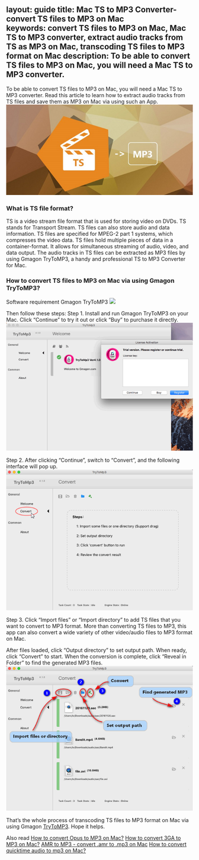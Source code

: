 layout: guide
title: Mac TS to MP3 Converter-convert TS files to MP3 on Mac    
keywords: convert TS files to MP3 on Mac, Mac TS to MP3 converter, extract audio tracks from TS as MP3 on Mac, transcoding TS files to MP3 format on Mac 
description: To be able to convert TS files to MP3 on Mac, you will need a Mac TS to MP3 converter. 
---
To be able to convert TS files to MP3 on Mac, you will need a Mac TS to MP3 converter. Read this article to learn how to extract audio tracks from TS files and save them as MP3 on Mac via using such an App. 
![](../img/mac-ts-to-mp3-converter.jpg)

### What is TS file format? 
TS is a video stream file format that is used for storing video on DVDs. TS stands for Transport Stream. TS files can also store audio and data information. TS files are specified for MPEG-2 part 1 systems, which compresses the video data. TS files hold multiple pieces of data in a container-format. It allows for simultaneous streaming of audio, video, and data output. The audio tracks in TS files can be extracted as MP3 files by using Gmagon TryToMP3, a handy and professional TS to MP3 Converter for Mac.
### How to convert TS files to MP3 on Mac via using Gmagon TryToMP3? 
Software requirement
Gmagon TryToMP3
<a href="https://gmagon.com/products/store/trytomp3/" target="_blank"> <img src="https://gmagon.com/asset/images/free-download.png"/></a>

Then follow these steps: 
Step 1. Install and run Gmagon TryToMP3 on your Mac. Click “Continue” to try it out or click “Buy” to purchase it directly.  
![](../img/continue.png)

Step 2. After clicking “Continue”, switch to “Convert”, and the following interface will pop up. 
![](../img/convert.png)

Step 3. Click “Import files” or “Import directory” to add TS files that you want to convert to MP3 format. More than converting TS files to MP3, this app can also convert a wide variety of other video/audio files to MP3 format on Mac.

After files loaded, click “Output directory” to set output path. When ready, click “Convert” to start. When the conversion is complete, click “Reveal in Folder” to find the generated MP3 files.
![](../img/steps.png)

That’s the whole process of transcoding TS files to MP3 format on Mac via using Gmagon <a href="https://gmagon.com/products/store/trytomp3/" target="_blank">TryToMP3</a>. Hope it helps. 

Also read
<a href="https://gmagon.com/guide/trytomp3/convert-opus-to-mp3-mac.html" target="_blank" >How to convert Opus to MP3 on Mac?</a>
<a href="https://gmagon.com/guide/trytomp3/convert-3ga-to-mp3-mac.html" target="_blank" >How to convert 3GA to MP3 on Mac?</a>
<a href="https://gmagon.com/guide/trytomp3/convert-amr-to-mp3-mac.html" target="_blank" >AMR to MP3 - convert .amr to .mp3 on Mac</a>
<a href="https://gmagon.com/guide/trytomp3/convert-qt-audio-to-mp3-mac.html" target="_blank" >How to convert quicktime audio to mp3 on Mac? </a>